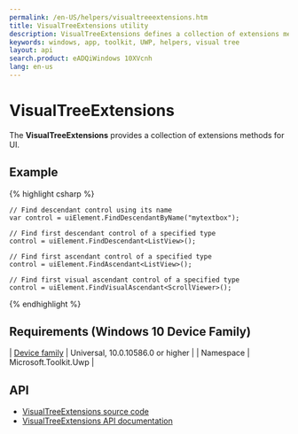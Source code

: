 ```yaml
---
permalink: /en-US/helpers/visualtreeextensions.htm
title: VisualTreeExtensions utility
description: VisualTreeExtensions defines a collection of extensions methods for UI
keywords: windows, app, toolkit, UWP, helpers, visual tree
layout: api
search.product: eADQiWindows 10XVcnh
lang: en-us
---
```


# VisualTreeExtensions

The **VisualTreeExtensions** provides a collection of extensions methods for UI.

## Example

{% highlight csharp %}

	// Find descendant control using its name
	var control = uiElement.FindDescendantByName("mytextbox");

	// Find first descendant control of a specified type
	control = uiElement.FindDescendant<ListView>();

	// Find first ascendant control of a specified type
	control = uiElement.FindAscendant<ListView>();

	// Find first visual ascendant control of a specified type
	control = uiElement.FindVisualAscendant<ScrollViewer>();

{% endhighlight %}

## Requirements (Windows 10 Device Family)

| [Device family](http://go.microsoft.com/fwlink/p/?LinkID=526370) | Universal, 10.0.10586.0 or higher |
| Namespace | Microsoft.Toolkit.Uwp |

## API

* [VisualTreeExtensions source code](https://github.com/Microsoft/UWPCommunityToolkit/blob/master/Microsoft.Toolkit.Uwp.UI/Extensions/VisualTreeExtensions.cs)
* [VisualTreeExtensions API documentation]({{site.baseurl}}/{{page.lang}}/api/Microsoft_Toolkit_Uwp_UI_VisualTreeExtensions.htm)

